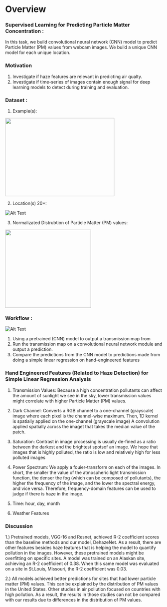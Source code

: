 # Overview


### Supervised Learning for Predicting Particle Matter Concentration :
In this task, we build convolutional neural network (CNN) model to predict Particle Matter (PM) values from webcam images. We build a unique CNN model for each unique location.

### Motivation
1) Investigate if haze features are relevant in predicting air qualty.
2) Investigate if time-series of images contain enough signal for deep learning models to detect during training and evaluation.

### Dataset :

1) Example(s):

<img src="https://github.com/cemanuel/air_pollution/blob/master/dataset_examples.png" width="350" height="250">

2) Location(s) 20+:

![Alt Text](https://github.com/cemanuel/air_pollution/blob/master/dataset_locations.png)

3) Normalizated Distrubtion of Particle Matter (PM) values:
<img src="https://github.com/cemanuel/air_pollution/blob/master/dataset_distribution.png" width="275" height="250">


### Workflow :
![Alt Text](https://github.com/cemanuel/air_pollution/blob/master/workflow.png)

1) Using a pretrained (CNN) model to output a transmission map from
2) Run the transmission map on a convolutional neural network module and output a prediction.
3) Compare the predictions from the CNN model to predictions made from doing a simple linear regression on hand-engineered features

### Hand Engineered Features (Related to Haze Detection) for Simple Linear Regression Analysis
1) Transmission Values:  Because a high concentration pollutants can affect the amount of sunlight we see in the sky, lower transmission values might correlate with higher Particle Matter (PM) values.

2) Dark Channel: Converts a RGB channel to a one-channel (grayscale) image where each pixel is the channel-wise maximum. Then, 1D kernel is spatially applied on the one-channel (grayscale image) A convolution applied spatially across the imaget that takes the median value of the patch.

3) Saturation: Contrast in image processing is usually de-fined as a ratio between the darkest and the brightest spotsof an image. We hope that images that is highly polluted, the ratio is low  and relatively high for less polluted images

4) Power Spectrum: We apply a fouier-transform on each of the images. In short, the smaller the value of the atmospheric light transmission function, the denser the fog (which can be composed of pollutants), the higher the frequency of the image, and the lower the spectral energy, and vice versa. Therefore, frequency-domain features can be used to judge if there is haze in the image.

5) Time: hour, day, month

6) Weather Features

### Discussion

1.) Pretrained models, VGG-16 and Resnet, achieved  R-2 coefficient scores than the baseline methods and our model, DehazeNet. As a result, there are other features besides haze features that is helping the model to quantify pollution in the images. However, these pretrained models might be overfitting on specific sites. A model was trained on an Alaskan site, achieving an R-2 coefficient of 0.38. When this same model was evaluated on a site in St.Louis, Missouri, the R-2 coefficient was 0.03.

2.) All models achieved better predictions for sites that had lower particle matter (PM) values. This can be explained by the distribution of PM values in the United States. Other studies in air pollution focused on countries with high pollution. As a result, the results in those studies can not be compared with our results due to differences in the distribution of PM values.
